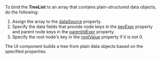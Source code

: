 To bind the **TreeList** to an array that contains plain-structured data objects, do the following:

1. Assign the array to the [dataSource](/Documentation/ApiReference/UI_Widgets/dxTreeList/Configuration/#dataSource) property.
1. Specify the data fields that provide node keys in the [keyExpr](/Documentation/ApiReference/UI_Widgets/dxTreeList/Configuration/#keyExpr) property and parent node keys in the [parentIdExpr](/Documentation/ApiReference/UI_Widgets/dxTreeList/Configuration/#parentIdExpr) property.
1. Specify the root node's key in the [rootValue](/Documentation/ApiReference/UI_Widgets/dxTreeList/Configuration/#rootValue) property if it is not 0.

The UI component builds a tree from plain data objects based on the specified properties.